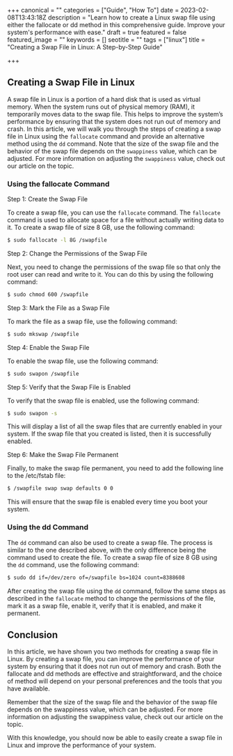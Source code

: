 +++
canonical = ""
categories = ["Guide", "How To"]
date = 2023-02-08T13:43:18Z
description = "Learn how to create a Linux swap file using either the fallocate or dd method in this comprehensive guide. Improve your system's performance with ease."
draft = true
featured = false
featured_image = ""
keywords = []
seotitle = ""
tags = ["linux"]
title = "Creating a Swap File in Linux: A Step-by-Step Guide"

+++
## Creating a Swap File in Linux

A swap file in Linux is a portion of a hard disk that is used as virtual memory. When the system runs out of physical memory (RAM), it temporarily moves data to the swap file. This helps to improve the system’s performance by ensuring that the system does not run out of memory and crash. In this article, we will walk you through the steps of creating a swap file in Linux using the `fallocate` command and provide an alternative method using the `dd` command. Note that the size of the swap file and the behavior of the swap file depends on the `swappiness` value, which can be adjusted. For more information on adjusting the `swappiness` value, check out our article on the topic.

### Using the fallocate Command

Step 1: Create the Swap File

To create a swap file, you can use the `fallocate` command. The `fallocate` command is used to allocate space for a file without actually writing data to it. To create a swap file of size 8 GB, use the following command:

```bash
$ sudo fallocate -l 8G /swapfile
```

Step 2: Change the Permissions of the Swap File

Next, you need to change the permissions of the swap file so that only the root user can read and write to it. You can do this by using the following command:

```bash
$ sudo chmod 600 /swapfile
```

Step 3: Mark the File as a Swap File

To mark the file as a swap file, use the following command:

```bash
$ sudo mkswap /swapfile
```

Step 4: Enable the Swap File

To enable the swap file, use the following command:


```bash
$ sudo swapon /swapfile
```    

Step 5: Verify that the Swap File is Enabled

To verify that the swap file is enabled, use the following command:

    
```bash
$ sudo swapon -s
```    

This will display a list of all the swap files that are currently enabled in your system. If the swap file that you created is listed, then it is successfully enabled.

Step 6: Make the Swap File Permanent

Finally, to make the swap file permanent, you need to add the following line to the /etc/fstab file:

```bash
$ /swapfile swap swap defaults 0 0
```  

This will ensure that the swap file is enabled every time you boot your system.

### Using the dd Command

The `dd` command can also be used to create a swap file. The process is similar to the one described above, with the only difference being the command used to create the file. To create a swap file of size 8 GB using the `dd` command, use the following command:


```bash
$ sudo dd if=/dev/zero of=/swapfile bs=1024 count=8388608
```

After creating the swap file using the `dd` command, follow the same steps as described in the `fallocate` method to change the permissions of the file, mark it as a swap file, enable it, verify that it is enabled, and make it permanent.

## Conclusion

In this article, we have shown you two methods for creating a swap file in Linux. By creating a swap file, you can improve the performance of your system by ensuring that it does not run out of memory and crash. Both the fallocate and dd methods are effective and straightforward, and the choice of method will depend on your personal preferences and the tools that you have available.

Remember that the size of the swap file and the behavior of the swap file depends on the swappiness value, which can be adjusted. For more information on adjusting the swappiness value, check out our article on the topic.

With this knowledge, you should now be able to easily create a swap file in Linux and improve the performance of your system.
